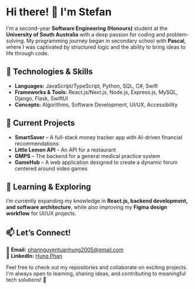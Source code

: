 # Hi there! 👋 I'm Stefan  

I'm a second-year **Software Engineering (Honours)** student at the **University of South Australia** with a deep passion for coding and problem-solving. My programming journey began in secondary school with **Pascal**, where I was captivated by structured logic and the ability to bring ideas to life through code.

## 🔧 Technologies & Skills  
- **Languages:** JavaScript/TypeScript, Python, SQL, C#, Swift  
- **Frameworks & Tools:** React.js/Next.js, Node.js, Express.js, MySQL, Django, Flask, SwiftUI  
- **Concepts:** Algorithms, Software Development, UI/UX, Accessibility  

## 🚀 Current Projects  
- **SmartSaver** – A full-stack money tracker app with AI-driven financial recommendations  
- **Little Lemon API** – An API for a restaurant  
- **GMPS** – The backend for a general medical practice system  
- **GameHub** – A web application designed to create a dynamic forum centered around video games  

## 🌱 Learning & Exploring  
I’m currently expanding my knowledge in **React.js, backend development, and software architecture**, while also improving my **Figma design workflow** for UI/UX projects.  

## 📫 Let’s Connect!  
📧 **Email:** phannguyentuanhung2005@gmail.com  
🔗 **LinkedIn:** [Hung Phan](https://www.linkedin.com/in/hungphan005/)  

Feel free to check out my repositories and collaborate on exciting projects. I'm always open to learning, sharing ideas, and contributing to meaningful tech solutions! 🚀  
